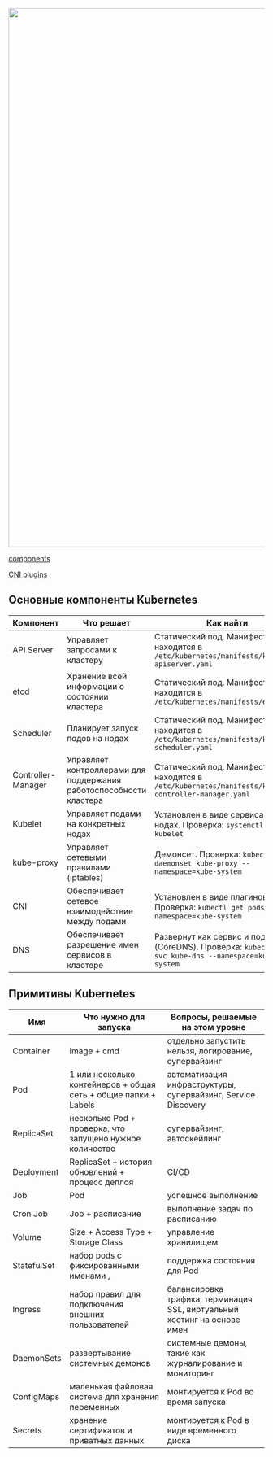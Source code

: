 <p align="center">
    <a href="https://github.com/ViktorUJ/cks/blob/dkt_ckad_01/selfStudy/dkt/ckad/01/README.MD"><img src="https://kubernetes.io/images/docs/components-of-kubernetes.svg" width="1900" height="1060" alt="SRE Learning Platform"/></a>
</p>

[components](https://kubernetes.io/docs/concepts/overview/components/)

[CNI plugins](https://kubernetes.io/docs/concepts/cluster-administration/networking/#cni)

## Основные компоненты  Kubernetes

| Компонент         | Что решает                                                | Как найти                                                       |
|-------------------|-----------------------------------------------------------|-----------------------------------------------------------------|
| API Server        | Управляет запросами к кластеру                             | Статический под. Манифест находится в `/etc/kubernetes/manifests/kube-apiserver.yaml` |
| etcd              | Хранение всей информации о состоянии кластера              | Статический под. Манифест находится в `/etc/kubernetes/manifests/etcd.yaml` |
| Scheduler         | Планирует запуск подов на нодах                            | Статический под. Манифест находится в `/etc/kubernetes/manifests/kube-scheduler.yaml` |
| Controller-Manager| Управляет контроллерами для поддержания работоспособности кластера | Статический под. Манифест находится в `/etc/kubernetes/manifests/kube-controller-manager.yaml` |
| Kubelet           | Управляет подами на конкретных нодах                       | Установлен в виде сервиса на нодах. Проверка: `systemctl status kubelet` |
| kube-proxy        | Управляет сетевыми правилами (iptables)                    | Демонсет. Проверка: `kubectl get daemonset kube-proxy --namespace=kube-system` |
| CNI               | Обеспечивает сетевое взаимодействие между подами           | Установлен в виде плагинов. Проверка: `kubectl get pods --namespace=kube-system` |
| DNS               | Обеспечивает разрешение имен сервисов в кластере           | Развернут как сервис и под (CoreDNS). Проверка: `kubectl get svc kube-dns --namespace=kube-system` |



## Примитивы Kubernetes

| Имя         | Что нужно для запуска                                          | Вопросы, решаемые на этом уровне                                               |
|-------------|----------------------------------------------------------------|--------------------------------------------------------------------------------|
| Container   | image + cmd                                                    | отдельно запустить нельзя, логирование, супервайзинг                           |
| Pod         | 1 или несколько контейнеров + общая сеть + общие папки + Labels | автоматизация инфраструктуры, супервайзинг, Service Discovery                  |
| ReplicaSet  | несколько Pod + проверка, что запущено нужное количество       | супервайзинг, автоскейлинг                                                     |
| Deployment  | ReplicaSet + история обновлений + процесс деплоя               | CI/CD                                                                         |
| Job         | Pod                                                            | успешное выполнение                                                           |
| Cron Job    | Job + расписание                                               | выполнение задач по расписанию                                                |
| Volume      | Size + Access Type + Storage Class                             | управление хранилищем                                                          |
| StatefulSet | набор pods  c фиксированными именами ,                         | поддержка состояния для Pod                                                   |
| Ingress     | набор правил для подключения внешних пользователей             | балансировка трафика, терминация SSL, виртуальный хостинг на основе имен       |
| DaemonSets  | развертывание системных демонов                                | системные демоны, такие как журналирование и мониторинг                        |
| ConfigMaps  | маленькая файловая система для хранения переменных             | монтируется к Pod во время запуска                                             |
| Secrets     | хранение сертификатов и приватных данных                       | монтируется к Pod в виде временного диска                                      |
